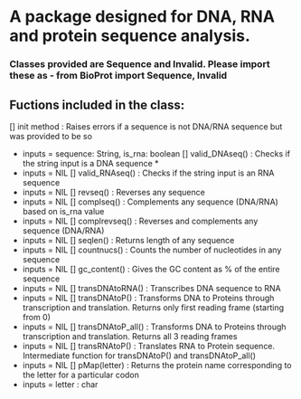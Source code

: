  # A package designed for DNA, RNA and protein sequence analysis.
 ### Classes provided are Sequence and Invalid. Please import these as - from BioProt import Sequence, Invalid
 ## Fuctions included in the class:
 [] init method : Raises errors if a sequence is not DNA/RNA sequence but was provided to be so
  * inputs = sequence: String, is_rna: boolean
 [] valid_DNAseq() : Checks if the string input is a DNA sequence *
  * inputs = NIL 
 [] valid_RNAseq() : Checks if the string input is an RNA sequence
  * inputs = NIL 
 [] revseq() : Reverses any sequence
  * inputs = NIL 
 [] complseq() : Complements any sequence (DNA/RNA) based on is_rna value
  * inputs = NIL 
 [] complrevseq() : Reverses and complements any sequence (DNA/RNA)
  * inputs = NIL 
 [] seqlen() : Returns length of any sequence
  * inputs = NIL 
 [] countnucs() : Counts the number of nucleotides in any sequence
  * inputs = NIL 
 [] gc_content() : Gives the GC content as % of the entire sequence
  * inputs = NIL 
 [] transDNAtoRNA() : Transcribes DNA sequence to RNA
  * inputs = NIL 
 [] transDNAtoP() : Transforms DNA to Proteins through transcription and translation. Returns only first reading frame (starting from 0)
  * inputs = NIL 
 [] transDNAtoP_all() : Transforms DNA to Proteins through transcription and translation. Returns all 3 reading frames 
  * inputs = NIL 
 [] transRNAtoP() : Translates RNA to Protein sequence. Intermediate function for transDNAtoP() and transDNAtoP_all()
  * inputs = NIL 
 [] pMap(letter) : Returns the protein name corresponding to the letter for a particular codon
  * inputs = letter : char
    
